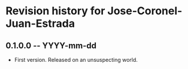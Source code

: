 # Revision history for Jose-Coronel-Juan-Estrada

## 0.1.0.0 -- YYYY-mm-dd

* First version. Released on an unsuspecting world.
